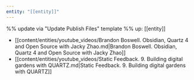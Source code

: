 ```yaml
---
entity: "[[entity]]"
---
```

%% update via "Update Publish Files" template %% 
up: [[entity]]
- [[content/entities/youtube_videos/Brandon Boswell. Obsidian, Quartz 4 and Open Source with Jacky Zhao.md|Brandon Boswell. Obsidian, Quartz 4 and Open Source with Jacky Zhao]]
- [[content/entities/youtube_videos/Static Feedback. 9. Building digital gardens with QUARTZ.md|Static Feedback. 9. Building digital gardens with QUARTZ]]

